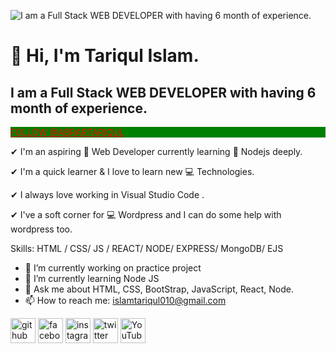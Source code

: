 ![I am a Full Stack WEB DEVELOPER with having 6 month of experience.](https://scontent.fzyl1-1.fna.fbcdn.net/v/t39.30808-6/400567669_327863159878038_7052213745481455432_n.png?_nc_cat=109&ccb=1-7&_nc_sid=5f2048&_nc_ohc=zwq5ikNt7i0AX-yip0_&_nc_ht=scontent.fzyl1-1.fna&oh=00_AfBI5Q24iNxe8z1bRjNY1BOoyS1JsjIRuVvu9YGm7HBuAA&oe=655D66C6)
# 👋 Hi, I'm Tariqul Islam.
## I am a Full Stack WEB DEVELOPER with having 6 month of experience.
<div style="background-color:green;">
  <a href="https://twitter.com/AbrarTariqul" style="color:red;">FOLLOW @ABRARTARIQUL</a><br>
</div>


✔ I'm an aspiring 🔭️ Web Developer currently learning 🌱 Nodejs deeply.

✔ I'm a quick learner & I love to learn new 💻 Technologies.

✔ I always love working in Visual Studio Code .

✔ I've a soft corner for 💻 Wordpress and I can do some help with wordpress too.

Skills:  HTML / CSS/ JS /  REACT/ NODE/ EXPRESS/ MongoDB/ EJS

- 🔭 I’m currently working on practice project 
- 🌱 I’m currently learning Node JS 
- 💬 Ask me about HTML, CSS, BootStrap, JavaScript, React, Node. 
- 📫 How to reach me: islamtariqul010@gmail.com 


[<img src='https://cdn.jsdelivr.net/npm/simple-icons@3.0.1/icons/github.svg' alt='github' height='40'>](https://github.com/abrartariqulislam)  [<img src='https://cdn.jsdelivr.net/npm/simple-icons@3.0.1/icons/facebook.svg' alt='facebook' height='40'>](https://www.facebook.com/AbrarTariqul)  [<img src='https://cdn.jsdelivr.net/npm/simple-icons@3.0.1/icons/instagram.svg' alt='instagram' height='40'>](https://www.instagram.com/abrartariqulislam/)  [<img src='https://cdn.jsdelivr.net/npm/simple-icons@3.0.1/icons/twitter.svg' alt='twitter' height='40'>](https://twitter.com/AbrarTariqul)  [<img src='https://cdn.jsdelivr.net/npm/simple-icons@3.0.1/icons/youtube.svg' alt='YouTube' height='40'>](https://www.youtube.com/channel/UCKR8q8zD-W0MYwp3O5ifQYA)   
